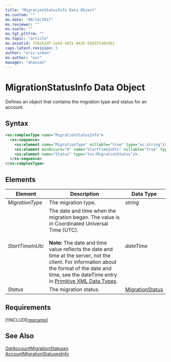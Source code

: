 ```yaml
---
title: "MigrationStatusInfo Data Object"
ms.custom: ""
ms.date: "08/14/2017"
ms.reviewer: ""
ms.suite: ""
ms.tgt_pltfrm: ""
ms.topic: "article"
ms.assetid: 756c62df-2e83-4d31-842b-5dd33fa0e962
caps.latest.revision: 5
author: "eric-urban"
ms.author: "eur"
manager: "ehansen"
---
```

# MigrationStatusInfo Data Object
Defines an object that contains the migration type and status for an account.

## Syntax

```xml
<xs:complexType name="MigrationStatusInfo">
  <xs:sequence>
    <xs:element name="MigrationType" nillable="true" type="xs:string"/>
    <xs:element minOccurs="0" name="StartTimeInUtc" nillable="true" type="xs:dateTime"/>
    <xs:element name="Status" type="tns:MigrationStatus"/>
  </xs:sequence>
</xs:complexType>
```

## <a name="Elements"></a>Elements

|Element|Description|Data Type|
|-----------|---------------|-------------|
|*MigrationType*|The migration type.|*string*|
|*StartTimeInUtc*|The date and time when the migration began. The value is in Coordinated Universal Time (UTC).<br/><br/>**Note:** The date and time value reflects the date and time at the server, not the client. For information about the format of the date and time, see the dateTime entry in [Primitive XML Data Types](https://msdn.microsoft.com/library/ms256220.aspx).|*dateTime*|
|*Status*|The migration status.|[MigrationStatus](../campaign-api/migrationstatus-value-set.md)|

## Requirements
[!INCLUDE[reqcamp](../campaign-api/includes/reqcamp.md)]
## See Also
[GetAccountMigrationStatuses](../campaign-api/getaccountmigrationstatuses-service-operation.md)  
[AccountMigrationStatusesInfo](../campaign-api/accountmigrationstatusesinfo-data-object.md)  
